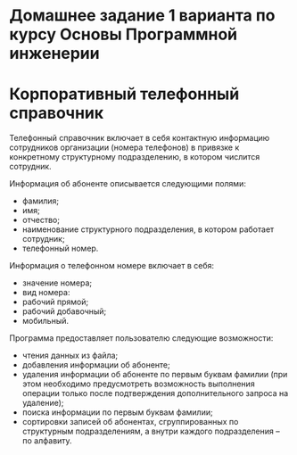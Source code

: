 # Домашнее задание 1 варианта по курсу Основы Программной инженерии

# Корпоративный телефонный справочник

Телефонный справочник включает в себя контактную информацию сотрудников
организации (номера телефонов) в привязке к конкретному структурному подразделению,
в котором числится сотрудник.

Информация об абоненте описывается следующими полями:
- фамилия;
- имя;
- отчество;
- наименование структурного подразделения, в котором работает сотрудник;
- телефонный номер.

Информация о телефонном номере включает в себя:
- значение номера;
- вид номера:
- рабочий прямой;
- рабочий добавочный;
- мобильный.

Программа предоставляет пользователю следующие возможности:

- чтения данных из файла;
- добавления информации об абоненте;
- удаления информации об абоненте по первым буквам фамилии (при этом
необходимо предусмотреть возможность выполнения операции только после
подтверждения дополнительного запроса на удаление);
- поиска информации по первым буквам фамилии;
- сортировки записей об абонентах, сгруппированных по структурным
подразделениям, а внутри каждого подразделения – по алфавиту.